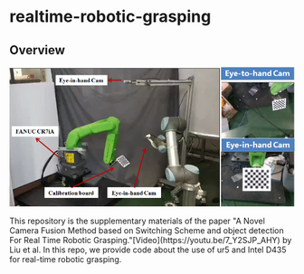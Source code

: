 # realtime-robotic-grasping

## Overview
<p>
	<img src ="visual_servoing.png" width="600" />
</p>
This repository is the supplementary materials of the paper "A Novel Camera Fusion Method based on Switching Scheme and object detection For Real Time Robotic Grasping."[Video](https://youtu.be/7_Y2SJP_AHY) by Liu et al. In this repo, we provide code about the use of ur5 and Intel D435 for real-time robotic grasping.
